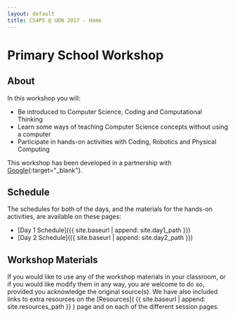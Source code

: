 ```yaml
---
layout: default
title: CS4PS @ UON 2017 - Home
---
```


# Primary School Workshop

## About

In this workshop you will:

- Be introduced to Computer Science, Coding and Computational Thinking
- Learn some ways of teaching Computer Science concepts without using a computer
- Participate in hands-on activities with Coding, Robotics and Physical Computing

This workshop has been developed in a partnership with [Google](https://www.cs4hs.com/index.html){:target="_blank"}.

## Schedule 

The schedules for both of the days, and the materials for the hands-on activities, are available on these pages:

- [Day 1 Schedule]({{ site.baseurl | append: site.day1_path }})
- [Day 2 Schedule]({{ site.baseurl | append: site.day2_path }})

## Workshop Materials

If you would like to use any of the workshop materials in your classroom, or if you would like modify them in any way, you are welcome to do so, provided you acknowledge the original source(s).
We have also included links to extra resources on the [Resources]( {{ site.baseurl | append: site.resources_path }} ) page and on each of the different session pages.